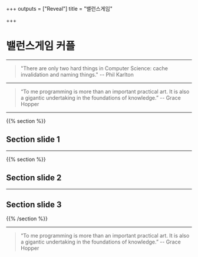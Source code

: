 +++
outputs = ["Reveal"]
title = "밸런스게임"

+++
# 밸런스게임 커플

---

> "There are only two hard things in Computer Science: cache invalidation and naming things." -- Phil Karlton

---

> “To me programming is more than an important practical art. It is also a gigantic undertaking in the foundations of knowledge.” -- Grace Hopper

---

{{% section %}}

## Section slide 1

---

{{% section %}}

## Section slide 2

---

## Section slide 3

{{% /section %}}

---

> “To me programming is more than an important practical art. It is also a gigantic undertaking in the foundations of knowledge.” -- Grace Hopper
